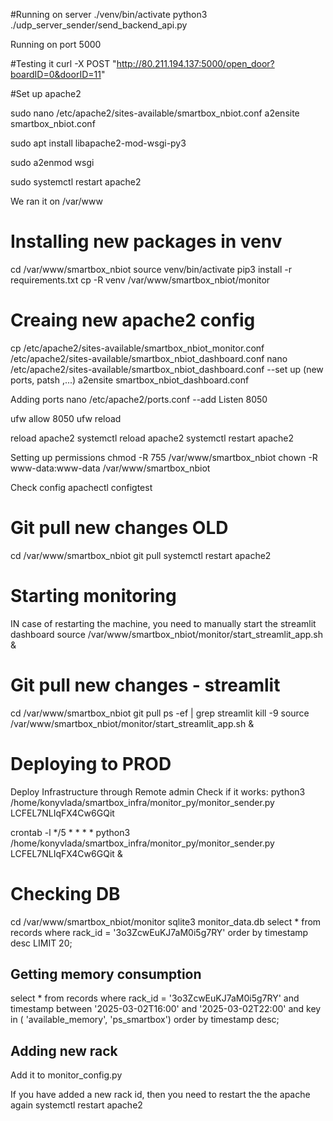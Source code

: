 

#Running on server
./venv/bin/activate
python3 ./udp_server_sender/send_backend_api.py

Running on port 5000

#Testing it
curl -X POST "http://80.211.194.137:5000/open_door?boardID=0&doorID=11"


#Set up apache2

sudo nano /etc/apache2/sites-available/smartbox_nbiot.conf
a2ensite smartbox_nbiot.conf


sudo apt install libapache2-mod-wsgi-py3

sudo a2enmod wsgi

sudo systemctl restart apache2

We ran it on /var/www



# Installing new packages in venv

cd /var/www/smartbox_nbiot
source venv/bin/activate
pip3 install -r requirements.txt
cp -R venv /var/www/smartbox_nbiot/monitor

# Creaing new apache2 config
cp /etc/apache2/sites-available/smartbox_nbiot_monitor.conf /etc/apache2/sites-available/smartbox_nbiot_dashboard.conf
nano /etc/apache2/sites-available/smartbox_nbiot_dashboard.conf
--set up (new ports, patsh ,...)
a2ensite smartbox_nbiot_dashboard.conf

Adding ports
nano /etc/apache2/ports.conf
--add Listen 8050

ufw allow 8050
ufw reload

reload apache2
systemctl reload apache2
systemctl restart apache2

Setting up permissions
chmod -R 755 /var/www/smartbox_nbiot
chown -R www-data:www-data /var/www/smartbox_nbiot

Check config
apachectl configtest

# Git pull new changes OLD

cd /var/www/smartbox_nbiot
git pull 
systemctl restart apache2

# Starting monitoring
IN case of restarting the machine, you need to manually start the streamlit dashboard
source /var/www/smartbox_nbiot/monitor/start_streamlit_app.sh &


# Git pull new changes - streamlit

cd /var/www/smartbox_nbiot
git pull 
ps -ef | grep streamlit
kill -9 <PID>
source /var/www/smartbox_nbiot/monitor/start_streamlit_app.sh &

# Deploying to PROD
Deploy Infrastructure through Remote admin
Check if it works:
python3 /home/konyvlada/smartbox_infra/monitor_py/monitor_sender.py LCFEL7NLIqFX4Cw6GQit

crontab -l
*/5 * * * * python3 /home/konyvlada/smartbox_infra/monitor_py/monitor_sender.py LCFEL7NLIqFX4Cw6GQit &

# Checking DB

cd /var/www/smartbox_nbiot/monitor
sqlite3 monitor_data.db
select * from records where rack_id = '3o3ZcwEuKJ7aM0i5g7RY' order by timestamp desc LIMIT 20;

## Getting memory consumption
select * from records where rack_id = '3o3ZcwEuKJ7aM0i5g7RY' and timestamp between '2025-03-02T16:00' and '2025-03-02T22:00' and key in ( 'available_memory', 'ps_smartbox') order by timestamp desc;

## Adding new rack
Add it to monitor_config.py

If you have added a new rack id, then you need to restart the the apache again
systemctl restart apache2